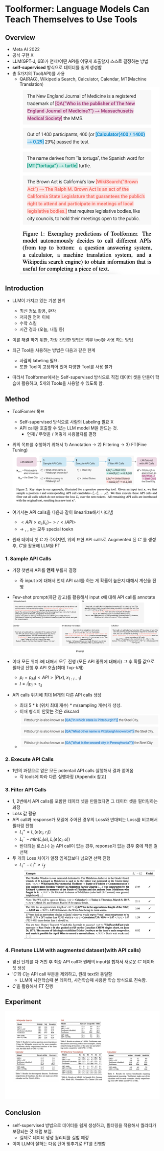 # Toolformer: Language Models Can Teach Themselves to Use Tools
## Overview
* Meta AI 2022
* 공식 구현 X 
* LLM(GPT-J, 6B)가 언제/어떤 API를 어떻게 호출할지 스스로 결정하는 방법
* **self-supervised** 방식으로 데이터를 쉽게 생성함
* 총 5가지의 Tool(API)를 사용
  * QA(RAG), Wikipedia Search, Calculator, Calendar, MT(Machine Translation)
![Toolformer](./materials/Toolformer/example.png)

## Introduction
* LLM이 가지고 있는 기본 한계
  * 최신 정보 활용, 환각
  * 저자원 언어 이해
  * 수학 스킬
  * 시간 경과 (오늘, 내일 등)

* 이를 해결 하기 위한, 가장 간단한 방법은 외부 tool을 사용 하는 방법
* 최근 Tool을 사용하는 방법은 다음과 같은 한계
  * 사람의 labeling 필요.
  * 또한 Tool이 고정되어 있어 다양한 Tool를 사용 불가

* 따라서 Toolformer에서는 Self-supervised 방식으로 직접 데이터 셋을 만들어 학습에 활용하고, 5개의 Tools을 사용할 수 있도록 함.

## Method
* ToolFomrer 목표
  * Self-supervised 방식으로 사람의 Labeling 필요 X
  * API call을 호출할 수 있는 LLM model M을 만드는 것.
    * 언제 / 무엇을 / 어떻게 사용할지를 결정

* 위의 목표를 수행하기 위해서 1) Annotation -> 2) Filtering -> 3) FT(Fine Tuning)
![Method](./materials/Toolformer/method.png)
* 여기서는 API calls을 다음과 같이 linearlize해서 나타냄 
  * $<API> a_c(i_c) -> r </API>$
  * -> , <API>, </API> s는 모두 special toekn 
* 원래 데이터 셋 $C$ 가 주어지면, 위의 표현 API calls로 Augmented 된 $C'$ 를 생성 후, $C'$을 활용해 LLM을 FT

### 1. Sample API Calls
* 가장 첫번째 API를 **언제** 부를지 결정
  * 즉 input x에 대해서 언제 API call를 하는 게 확률이 높은지 대해서 계산을 진행
* Few-shot prompt(하단 참고)를 활용해서 input x에 대해 API call를 annotate
![Fewshot](./materials/Toolformer/prompt_example.png)
* 이때 모든 위치 $i$에 대해서 모두 진행 (모든 API 종류에 대해서) 그 후 확률 값으로 필터링 진행 후 API 호출(최대 Top-k개)
  * $p_i = p_M(<API> | P(x), x_{1:i-1})$
  * $I = {i|p_i > \tau_s}$

* API calls 위치에 최대 M개의 다른 API calls 생성
  * 최대 5 * k (위치 최대 개수) * m(sampling 개수)개 생성.
  * 이때 형식이 안맞는 것은 discard
  * ![API_example](./materials/Toolformer/API_example.png)

### 2. Execute API Calls
* 1번의 과정으로 얻은 모든 potentail API calls 실행해서 결과 얻어옴
  * 각 tools에 따라 다른 실행과정 (Appendix 참고)

### 3. Filter API Calls
* 1, 2번에서 API calls를 포함한 데이터 셋을 만들었다면 그 데이터 셋을 필터링하는 과정
* Loss 값 활용
* API call과 response가 모델에 주어진 경우의 Loss와 반대되는 Loss를 비교해서 필터링 진행
  * $L_i^+ = L_i(e(c_i, r_i))$
  * $L_i^- - min(L_i(\varnothing), L_i(e(c_i, \varnothing))$
  * 반대되는 로스(-) 는 API call이 없는 경우, reponse가 없는 경우 중에 작은 걸 선택
* 두 개의 Loss 차이가 일정 임계값보다 넘으면 선택 진행
  * $L_i^- - L_i^+ \geq \tau_f$
![filtering](./materials/Toolformer/filtering_example.png)

### 4. Finetune LLM with augmented dataset(with API calls)
* 앞선 단계를 다 거친 후 최종 API call과 원래의 input을 합쳐서 새로운 $C'$ 데이터 셋 생성
* $'C'$와 $C$는 API call 부분을 제외하고, 원래 text와 동일함 
  * LLM이 사전학습때 본 데이터, 사전학습때 사용한 학습 방식으로 친숙함.
* $C'$을 활용해서 FT 진행

## Experiment
![Result](./materials/Toolformer/result.png)

## Conclusion
* self-supervised 방법으로 데이터를 쉽게 생성하고, 필터링을 적용해서 퀄리티가 보장되는 것 처럼 보임.
  * 실제로 데이터 생성 퀄리티를 실험 예정
* 이미 LLM이 잘하는 다음 단어 맞추기로 FT를 진행함


